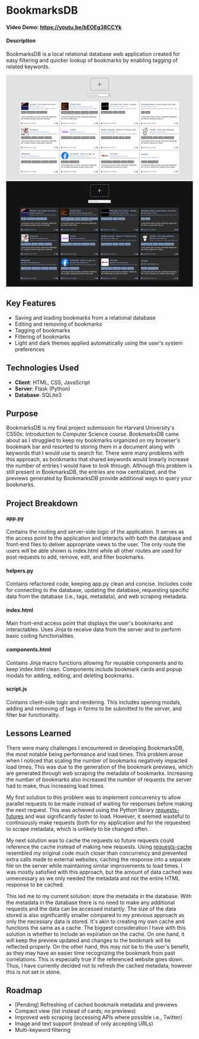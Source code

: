 
# BookmarksDB

#### Video Demo: https://youtu.be/bEOEg38CCYk

#### Description

BookmarksDB is a local relational database web application created for easy filtering and quicker lookup of bookmarks by enabling tagging of related keywords.

![BookmarksDB Light](static/img/preview_light.jpg)
![BookmarksDB Dark](static/img/preview_dark.jpg)


## Key Features

- Saving and loading bookmarks from a relational database
- Editing and removing of bookmarks
- Tagging of bookmarks
- Filtering of bookmarks
- Light and dark themes applied automatically using the user's system preferences


## Technologies Used

- **Client**: HTML, CSS, JavaScript
- **Server**: Flask (Python)
- **Database**: SQLite3


## Purpose
BookmarksDB is my final project submission for Harvard University's CS50x: Introduction to Computer Science course. BookmarksDB came about as I struggled to keep my bookmarks organized on my browser's bookmark bar and resorted to storing them in a document along with keywords that I would use to search for. There were many problems with this approach, as bookmarks that shared keywords would linearly increase the number of entries I would have to look through. Although this problem is still present in BookmarksDB, the entries are now centralized, and the previews generated by BookmarksDB provide additional ways to query your bookmarks.


## Project Breakdown

#### app.py

Contains the routing and server-side logic of the application. It serves as the access point to the application and interacts with both the database and front-end files to deliver appropriate views to the user. The only route the users will be able shown is index.html while all other routes are used for post requests to add, remove, edit, and filter bookmarks.

#### helpers.py

Contains refactored code, keeping app.py clean and concise. Includes code for connecting to the database, updating the database, requesting specific data from the database (i.e., tags, metadata), and web scraping metadata.


#### index.html

Main front-end access point that displays the user's bookmarks and interactables. Uses Jinja to receive data from the server and to perform basic coding functionalities.


#### components.html

Contains Jinja macro functions allowing for reusable components and to keep index.html clean. Components include bookmark cards and popup modals for adding, editing, and deleting bookmarks.


#### script.js

Contains client-side logic and rendering. This includes opening modals, adding and removing of tags in forms to be submitted to the server, and filter bar functionality.


## Lessons Learned

There were many challenges I encountered in developing BookmarksDB, the most notable being performance and load times. This problem arose when I noticed that scaling the number of bookmarks negatively impacted load times. This was due to the generation of the bookmark previews, which are generated through web scraping the metadata of bookmarks. Increasing the number of bookmarks also increased the number of requests the server had to make, thus increasing load times.

My first solution to this problem was to implement concurrency to allow parallel requests to be made instead of waiting for responses before making the next request. This was achieved using the Python library [requests-futures](https://pypi.org/project/requests-futures/) and was significantly faster to load. However, it seemed wasteful to continuously make requests (both for my application and for the requestee) to scrape metadata, which is unlikely to be changed often.

My next solution was to cache the requests so future requests could reference the cache instead of making new requests. Using [requests-cache](https://pypi.org/project/requests-cache/) resembled my original code much closer than concurrency and prevented extra calls made to external websites, caching the response into a separate file on the server while maintaining similar improvements to load times. I was mostly satisfied with this approach, but the amount of data cached was unnecessary as we only needed the metadata and not the entire HTML response to be cached.

This led me to my current solution: store the metadata in the database. With the metadata in the database there is no need to make any additional requests and the data can be accessed instantly. The size of the data stored is also significantly smaller compared to my previous approach as only the necessary data is stored. It's akin to creating my own cache and functions the same as a cache. The biggest consideration I have with this solution is whether to include an expiration on the cache. On one hand, it will keep the preview updated and changes to the bookmark will be reflected properly. On the other hand, this may not be to the user's benefit, as they may have an easier time recognizing the bookmark from past correlations. This is especially true if the referenced website goes down. Thus, I have currently decided not to refresh the cached metadata; however this is not set in stone.


## Roadmap

- [Pending] Refreshing of cached bookmark metadata and previews
- Compact view (list instead of cards; no previews)
- Improved web scraping (accessing APIs where possible i.e., Twitter)
- Image and text support (instead of only accepting URLs)
- Multi-keyword filtering

